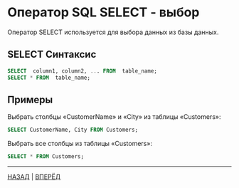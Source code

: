 # Оператор SQL SELECT - выбор

Оператор SELECT используется для выбора данных из базы данных.

## SELECT Синтаксис
``` SQL
SELECT  column1, column2, ... FROM  table_name;
SELECT * FROM  table_name;
```

## Примеры

Выбрать столбцы «CustomerName» и «City» из таблицы «Customers»:
``` SQL
SELECT CustomerName, City FROM Customers;
```

Выбрать все столбцы из таблицы  «Customers»:
``` SQL
SELECT * FROM Customers;
```

---

[НАЗАД](/SQL_Tutorial/SQL_Comments.md)  | [ВПЕРЁД](/SQL_Tutorial/SQL_SELECT_DISTINCT.md)

